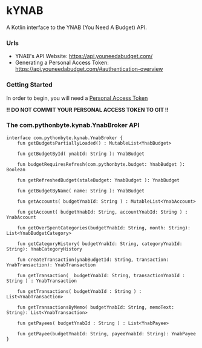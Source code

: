# kYNAB
A Kotlin interface to the YNAB (You Need A Budget) API.

### Urls

* YNAB's API Website: https://api.youneedabudget.com/
* Generating a Personal Access Token: https://api.youneedabudget.com/#authentication-overview

### Getting Started

In order to begin, you will need a [Personal Access Token](https://api.youneedabudget.com/#authentication-overview)
                   
**!! DO NOT COMMIT YOUR PERSONAL ACCESS TOKEN TO GIT !!**

### The com.pythonbyte.kynab.YnabBroker API

```
interface com.pythonbyte.kynab.YnabBroker {
    fun getBudgetsPartiallyLoaded() : MutableList<YnabBudget>

    fun getBudgetById( ynabId: String ): YnabBudget

    fun budgetRequiresRefresh(com.pythonbyte.budget: YnabBudget ): Boolean

    fun getRefreshedBudget(staleBudget: YnabBudget ): YnabBudget

    fun getBudgetByName( name: String ): YnabBudget

    fun getAccounts( budgetYnabId: String ) : MutableList<YnabAccount>

    fun getAccount( budgetYnabId: String, accountYnabId: String ) : YnabAccount

    fun getOverSpentCategories(budgetYnabId: String, month: String): List<YnabBudgetCategory>

    fun getCategoryHistory( budgetYnabId: String, categoryYnabId: String): YnabCategoryHistory

    fun createTransaction(ynabBudgetId: String, transaction: YnabTransaction): YnabTransaction

    fun getTransaction(  budgetYnabId: String, transactionYnabId : String ) : YnabTransaction

    fun getTransactions( budgetYnabId : String ) : List<YnabTransaction>

    fun getTransactionsByMemo( budgetYnabId: String, memoText: String): List<YnabTransaction>

    fun getPayees( budgetYnabId : String ) : List<YnabPayee>

    fun getPayee(budgetYnabId: String, payeeYnabId: String): YnabPayee
}
```
